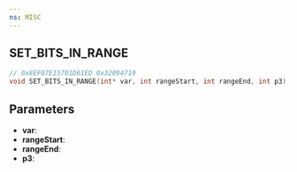 ```yaml
---
ns: MISC
---
```

## SET_BITS_IN_RANGE

```c
// 0x8EF07E15701D61ED 0x32094719
void SET_BITS_IN_RANGE(int* var, int rangeStart, int rangeEnd, int p3);
```


## Parameters
* **var**: 
* **rangeStart**: 
* **rangeEnd**: 
* **p3**: 

